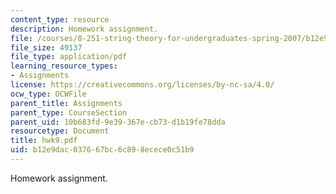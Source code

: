 ```yaml
---
content_type: resource
description: Homework assignment.
file: /courses/8-251-string-theory-for-undergraduates-spring-2007/b12e9dac037667bc6c898ecece0c51b9_hwk9.pdf
file_size: 49137
file_type: application/pdf
learning_resource_types:
- Assignments
license: https://creativecommons.org/licenses/by-nc-sa/4.0/
ocw_type: OCWFile
parent_title: Assignments
parent_type: CourseSection
parent_uid: 10b683fd-9e39-367e-cb73-d1b19fe78dda
resourcetype: Document
title: hwk9.pdf
uid: b12e9dac-0376-67bc-6c89-8ecece0c51b9
---
```

Homework assignment.